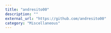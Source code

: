 ```yaml
---
title: "andresito00"
description: ""
external_url: "https://github.com/andresito00"
category: "Miscellaneous"
---
```

